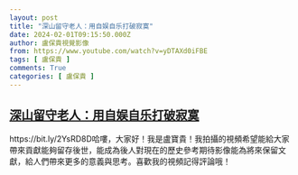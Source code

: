 ```yaml
---
layout: post
title: "深山留守老人：用自娱自乐打破寂寞"
date: 2024-02-01T09:15:50.000Z
author: 盧保貴視覺影像
from: https://www.youtube.com/watch?v=yDTAXd0iFBE
tags: [ 盧保貴 ]
comments: True
categories: [ 盧保貴 ]
---
```

<!--1706778950000-->
[深山留守老人：用自娱自乐打破寂寞](https://www.youtube.com/watch?v=yDTAXd0iFBE)
------

<div>
https://bit.ly/2YsRD8D哈嘍，大家好！我是盧寶貴！我拍攝的視頻希望能給大家帶來貢獻能夠留存後世，能成為後人對現在的歷史參考期待影像能為將來保留文獻，給人們帶來更多的意義與思考。喜歡我的視頻記得評論哦！
</div>
